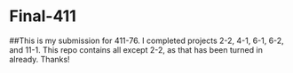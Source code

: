 # Final-411

##This is my submission for 411-76. I completed projects 2-2, 4-1, 6-1, 6-2, and 11-1. This repo contains all except 2-2, as that has been turned in already. Thanks!
